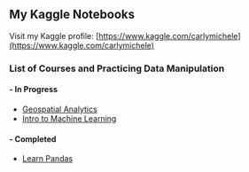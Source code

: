 ## My Kaggle Notebooks
Visit my Kaggle profile: [https://www.kaggle.com/carlymichele](https://www.kaggle.com/carlymichele)

### List of Courses and Practicing Data Manipulation
#### - In Progress
 - [Geospatial Analytics](https://github.com/prototyyype/kaggle-practice/tree/main/geospatial-analysis)
 - [Intro to Machine Learning](https://github.com/prototyyype/kaggle-practice/tree/main/intro-to-ml)

#### - Completed
 - [Learn Pandas](https://github.com/prototyyype/kaggle-practice/tree/main/pandas-course)
